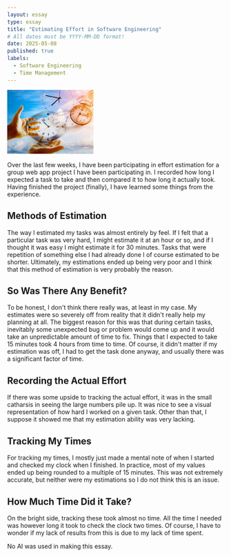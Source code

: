 ```yaml
---
layout: essay
type: essay
title: "Estimating Effort in Software Engineering"
# All dates must be YYYY-MM-DD format!
date: 2025-05-08
published: true
labels:
  - Software Engineering
  - Time Management
---
```

<img class="img-fluid" width="200px" src="../img/workEstimation/timePassing.jpg">

Over the last few weeks, I have been participating in effort estimation for a group web app project I have been participating in.
I recorded how long I expected a task to take and then compared it to how long it actually took.
Having finished the project (finally), I have learned some things from the experience.

## Methods of Estimation
The way I estimated my tasks was almost entirely by feel.
If I felt that a particular task was very hard, I might estimate it at an hour or so, and if I thought it was easy I might estimate it for 30 minutes. 
Tasks that were repetition of something else I had already done I of course estimated to be shorter.
Ultimately, my estimations ended up being very poor and I think that this method of estimation is very probably the reason.

## So Was There Any Benefit?
To be honest, I don't think there really was, at least in my case.
My estimates were so severely off from reality that it didn't really help my planning at all.
The biggest reason for this was that during certain tasks, inevitably some unexpected bug or problem would come up and it would take an unpredictable amount of time to fix.
Things that I expected to take 15 minutes took 4 hours from time to time.
Of course, it didn't matter if my estimation was off, I had to get the task done anyway, and usually there was a significant factor of time.

## Recording the Actual Effort
If there was some upside to tracking the actual effort, it was in the small catharsis in seeing the large numbers pile up.
It was nice to see a visual representation of how hard I worked on a given task.
Other than that, I suppose it showed me that my estimation ability was very lacking.

## Tracking My Times
For tracking my times, I mostly just made a mental note of when I started and checked my clock when I finished. 
In practice, most of my values ended up being rounded to a multiple of 15 minutes. This was not extremely accurate, but neither were my estimations so I do not think this is an issue.

## How Much Time Did it Take?
On the bright side, tracking these took almost no time. 
All the time I needed was however long it took to check the clock two times.
Of course, I have to wonder if my lack of results from this is due to my lack of time spent.

No AI was used in making this essay.